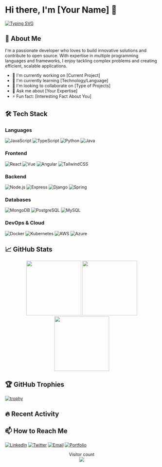  # Hi there, I'm [Your Name] 👋

[![Typing SVG](https://readme-typing-svg.herokuapp.com?font=Fira+Code&pause=1000&color=00F71E&width=435&lines=Full+Stack+Developer;Open+Source+Contributor;Tech+Enthusiast;Problem+Solver)](https://git.io/typing-svg)

## 🚀 About Me

I'm a passionate developer who loves to build innovative solutions and contribute to open source. With expertise in multiple programming languages and frameworks, I enjoy tackling complex problems and creating efficient, scalable applications.

- 🔭 I'm currently working on [Current Project]
- 🌱 I'm currently learning [Technology/Language]
- 👯 I'm looking to collaborate on [Type of Projects]
- 💬 Ask me about [Your Expertise]
- ⚡ Fun fact: [Interesting Fact About You]

## 🛠 Tech Stack

### Languages
![JavaScript](https://img.shields.io/badge/-JavaScript-F7DF1E?style=flat-square&logo=javascript&logoColor=black)
![TypeScript](https://img.shields.io/badge/-TypeScript-3178C6?style=flat-square&logo=typescript&logoColor=white)
![Python](https://img.shields.io/badge/-Python-3776AB?style=flat-square&logo=python&logoColor=white)
![Java](https://img.shields.io/badge/-Java-007396?style=flat-square&logo=java&logoColor=white)

### Frontend
![React](https://img.shields.io/badge/-React-61DAFB?style=flat-square&logo=react&logoColor=black)
![Vue](https://img.shields.io/badge/-Vue.js-4FC08D?style=flat-square&logo=vue.js&logoColor=white)
![Angular](https://img.shields.io/badge/-Angular-DD0031?style=flat-square&logo=angular&logoColor=white)
![TailwindCSS](https://img.shields.io/badge/-TailwindCSS-38B2AC?style=flat-square&logo=tailwind-css&logoColor=white)

### Backend
![Node.js](https://img.shields.io/badge/-Node.js-339933?style=flat-square&logo=node.js&logoColor=white)
![Express](https://img.shields.io/badge/-Express-000000?style=flat-square&logo=express&logoColor=white)
![Django](https://img.shields.io/badge/-Django-092E20?style=flat-square&logo=django&logoColor=white)
![Spring](https://img.shields.io/badge/-Spring-6DB33F?style=flat-square&logo=spring&logoColor=white)

### Databases
![MongoDB](https://img.shields.io/badge/-MongoDB-47A248?style=flat-square&logo=mongodb&logoColor=white)
![PostgreSQL](https://img.shields.io/badge/-PostgreSQL-336791?style=flat-square&logo=postgresql&logoColor=white)
![MySQL](https://img.shields.io/badge/-MySQL-4479A1?style=flat-square&logo=mysql&logoColor=white)

### DevOps & Cloud
![Docker](https://img.shields.io/badge/-Docker-2496ED?style=flat-square&logo=docker&logoColor=white)
![Kubernetes](https://img.shields.io/badge/-Kubernetes-326CE5?style=flat-square&logo=kubernetes&logoColor=white)
![AWS](https://img.shields.io/badge/-AWS-232F3E?style=flat-square&logo=amazon-aws&logoColor=white)
![Azure](https://img.shields.io/badge/-Azure-0089D6?style=flat-square&logo=microsoft-azure&logoColor=white)

## 📈 GitHub Stats

<div align="center">
  <img height="180em" src="https://github-readme-stats.vercel.app/api?username=YOUR_USERNAME&show_icons=true&theme=dark&include_all_commits=true&count_private=true"/>
  <img height="180em" src="https://github-readme-stats.vercel.app/api/top-langs/?username=YOUR_USERNAME&layout=compact&langs_count=8&theme=dark"/>
  <img height="180em" src="https://github-readme-streak-stats.herokuapp.com/?user=YOUR_USERNAME&theme=dark"/>
</div>

## 🏆 GitHub Trophies

[![trophy](https://github-profile-trophy.vercel.app/?username=YOUR_USERNAME&theme=onedark&row=1&margin-w=15)](https://github.com/ryo-ma/github-profile-trophy)

## 🔥 Recent Activity

<!--START_SECTION:activity-->
<!--END_SECTION:activity-->

## 📫 How to Reach Me

[![LinkedIn](https://img.shields.io/badge/-LinkedIn-0077B5?style=for-the-badge&logo=linkedin&logoColor=white)](https://linkedin.com/in/YOUR_PROFILE)
[![Twitter](https://img.shields.io/badge/-Twitter-1DA1F2?style=for-the-badge&logo=twitter&logoColor=white)](https://twitter.com/YOUR_HANDLE)
[![Email](https://img.shields.io/badge/-Email-D14836?style=for-the-badge&logo=gmail&logoColor=white)](mailto:YOUR_EMAIL)
[![Portfolio](https://img.shields.io/badge/-Portfolio-000000?style=for-the-badge&logo=google-chrome&logoColor=white)](https://YOUR_PORTFOLIO_URL)

<p align="center"> 
  Visitor count<br>
  <img src="https://profile-counter.glitch.me/YOUR_USERNAME/count.svg" />
</p>
